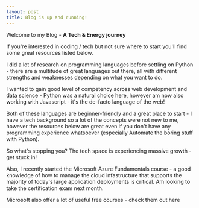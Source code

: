 ```yaml
---
layout: post
title: Blog is up and running!
---
```


Welcome to my Blog - **A Tech & Energy journey**

If you're interested in coding / tech but not sure where to start you'll find some great resources listed below.

I did a lot of research on programming languages before settling on Python - there are a multitude of great
languages out there, all with different strengths and weaknesses depending on what you want to do.

I wanted to gain good level of competency across web development and data science - Python was a natural choice
here, however am now also working with Javascript - it's the de-facto language of the web!

Both of these languages are beginner-friendly and a great place to start - I have a tech background so a
lot of the concepts were not new to me, however the resources below are great even if you don't have
any programming experience whatsoever (especially Automate the boring stuff with Python).

So what's stopping you?  The tech space is experiencing massive growth - get stuck in!





Also, I recently started the Microsoft Azure Fundamentals course - a good knowledge of how to manage
the cloud infastructure that supports the majority of today's large application deployments is critical.
Am looking to take the certification exam next month.

Microsoft also offer a lot of useful free courses - check them out here
